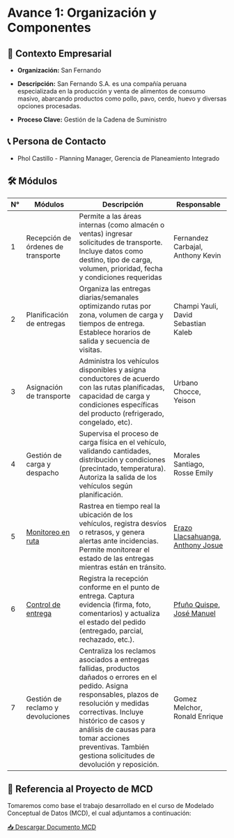 # Avance 1: Organización y Componentes  
## 🏢 Contexto Empresarial  

- **Organización:** San Fernando  

- **Descripción:** San Fernando S.A. es una compañía peruana especializada en la producción y venta de alimentos de consumo masivo, abarcando productos como pollo, pavo, cerdo, huevo y diversas opciones procesadas.  

- **Proceso Clave:** Gestión de la Cadena de Suministro

## 📞 Persona de Contacto  

- Phol Castillo - Planning Manager, Gerencia de Planeamiento Integrado  

## 🛠️ Módulos  
| N° | Módulos | Descripción | Responsable |
|----|---------|-------------|-------------|
| 1  |Recepción de órdenes de transporte |Permite a las áreas internas (como almacén o ventas) ingresar solicitudes de transporte. Incluye datos como destino, tipo de carga, volumen, prioridad, fecha y condiciones requeridas                                                                                                                      |Fernandez Carbajal, Anthony Kevin  |
| 2  |Planificación de entregas          |Organiza las entregas diarias/semanales optimizando rutas por zona, volumen de carga y tiempos de entrega. Establece horarios de salida y secuencia de visitas.                                                                                                                                             |Champi Yauli, David Sebastian Kaleb|
| 3  |Asignación de transporte           |Administra los vehículos disponibles y asigna conductores de acuerdo con las rutas planificadas, capacidad de carga y condiciones específicas del producto (refrigerado, congelado, etc).                                                                                                                   |Urbano Chocce, Yeison              |
| 4  |Gestión de carga y despacho        |Supervisa el proceso de carga física en el vehículo, validando cantidades, distribución y condiciones (precintado, temperatura). Autoriza la salida de los vehículos según planificación.                                                                                                                   |Morales Santiago, Rosse Emily      |
| 5  |[Monitoreo en ruta](./detalle-modulos/modulo5.md)                  |Rastrea en tiempo real la ubicación de los vehículos, registra desvíos o retrasos, y genera alertas ante incidencias. Permite monitorear el estado de las entregas mientras están en tránsito.                                                                                                              |[Erazo Llacsahuanga, Anthony Josue](../0/0.5/0.5.md)  |
| 6  |[Control de entrega](./detalle-modulos/modulo6.md)                 |Registra la recepción conforme en el punto de entrega. Captura evidencia (firma, foto, comentarios) y actualiza el estado del pedido (entregado, parcial, rechazado, etc.).                                                                                                                                 |[Pfuño Quispe, José Manuel](../0/0.6/0.6.md)          |
| 7  |Gestión de reclamo y devoluciones  |Centraliza los reclamos asociados a entregas fallidas, productos dañados o errores en el pedido. Asigna responsables, plazos de resolución y medidas correctivas. Incluye histórico de casos y análisis de causas para tomar acciones preventivas. También gestiona solicitudes de devolución y reposición. |Gomez Melchor, Ronald Enrique      |

## 📌 Referencia al Proyecto de MCD  

Tomaremos como base el trabajo desarrollado en el curso de Modelado Conceptual de Datos (MCD), el cual adjuntamos a continuación:  

[📥 Descargar Documento MCD](./Transporte-MCD-Tino-v1.pdf)
